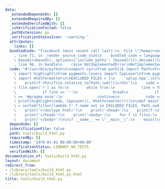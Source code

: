 ```yaml
---
data:
  _extendedDependsOn: []
  _extendedRequiredBy: []
  _extendedVerifiedWith: []
  _isVerificationFailed: false
  _pathExtension: py
  _verificationStatusIcon: ':warning:'
  attributes:
    links: []
  bundledCode: "Traceback (most recent call last):\n  File \"/home/runner/.local/lib/python3.10/site-packages/onlinejudge_verify/documentation/build.py\"\
    , line 71, in _render_source_code_stat\n    bundled_code = language.bundle(stat.path,\
    \ basedir=basedir, options={'include_paths': [basedir]}).decode()\n  File \"/home/runner/.local/lib/python3.10/site-packages/onlinejudge_verify/languages/python.py\"\
    , line 96, in bundle\n    raise NotImplementedError\nNotImplementedError\n"
  code: "#!/usr/bin/python\n\nimport sys\nfrom pathlib import Path\nfrom pygments\
    \ import highlight\nfrom pygments.lexers import CppLexer\nfrom pygments.formatters\
    \ import HtmlFormatter\n\nEXCLUDED_FILES = [\n    'splay.hpp',\n]\n\ndef compile_html(file):\n\
    \    print(f'<h2>{file.relative_to(Path.cwd())}</h2>')\n    code = ''\n    with\
    \ file.open('r') as fo:\n        while True:\n            line = fo.readline()\n\
    \            if line == '':\n                break\n            if line.strip()\
    \ == '#pragma once':\n                continue\n            code += line\n   \
    \ print(highlight(code, CppLexer(), HtmlFormatter()))\n\ndef main():\n    files\
    \ = sorted(filter(lambda f: f.name not in EXCLUDED_FILES, Path.cwd().glob('**/*.hpp')))\n\
    \    print('<!doctype html>')\n    print('<head>')\n    print(f'<style>{HtmlFormatter().get_style_defs()}</style>')\n\
    \    print('</head>')\n    print('<body>')\n    for f in files:\n        compile_html(f)\n\
    \    print('</body>')\n\nif __name__ == \"__main__\":\n    main()\n"
  dependsOn: []
  isVerificationFile: false
  path: tools/build_html.py
  requiredBy: []
  timestamp: '1970-01-01 00:00:00+00:00'
  verificationStatus: LIBRARY_NO_TESTS
  verifiedWith: []
documentation_of: tools/build_html.py
layout: document
redirect_from:
- /library/tools/build_html.py
- /library/tools/build_html.py.html
title: tools/build_html.py
---
```

